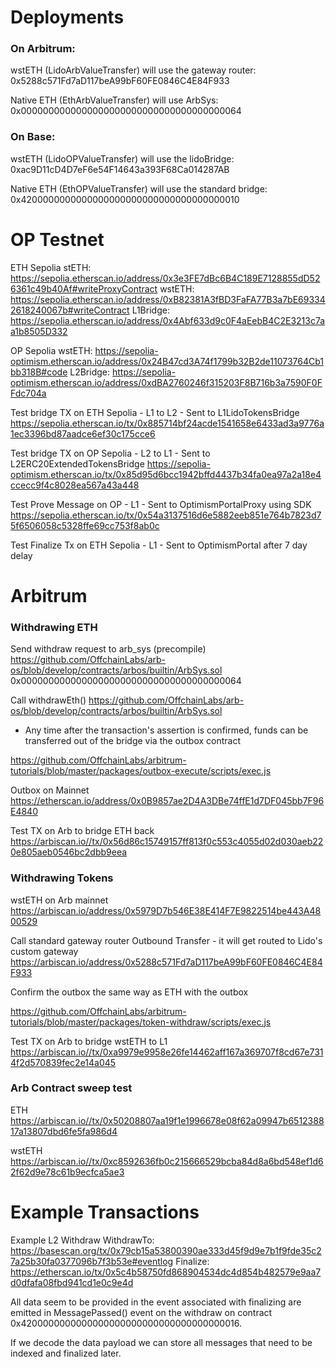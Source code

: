 # Deployments

### On Arbitrum:

wstETH (LidoArbValueTransfer) will use the gateway router: 0x5288c571Fd7aD117beA99bF60FE0846C4E84F933

Native ETH (EthArbValueTransfer) will use ArbSys: 0x0000000000000000000000000000000000000064

### On Base:

wstETH (LidoOPValueTransfer) will use the lidoBridge: 0xac9D11cD4D7eF6e54F14643a393F68Ca014287AB

Native ETH (EthOPValueTransfer) will use the standard bridge: 0x4200000000000000000000000000000000000010

# OP Testnet

ETH Sepolia
stETH: https://sepolia.etherscan.io/address/0x3e3FE7dBc6B4C189E7128855dD526361c49b40Af#writeProxyContract
wstETH: https://sepolia.etherscan.io/address/0xB82381A3fBD3FaFA77B3a7bE693342618240067b#writeContract
L1Bridge: https://sepolia.etherscan.io/address/0x4Abf633d9c0F4aEebB4C2E3213c7aa1b8505D332

OP Sepolia
wstETH: https://sepolia-optimism.etherscan.io/address/0x24B47cd3A74f1799b32B2de11073764Cb1bb318B#code
L2Bridge: https://sepolia-optimism.etherscan.io/address/0xdBA2760246f315203F8B716b3a7590F0FFdc704a

Test bridge TX on ETH Sepolia - L1 to L2 - Sent to L1LidoTokensBridge
https://sepolia.etherscan.io/tx/0x885714bf24acde1541658e6433ad3a9776a1ec3396bd87aadce6ef30c175cce6

Test bridge TX on OP Sepolia - L2 to L1 - Sent to L2ERC20ExtendedTokensBridge
https://sepolia-optimism.etherscan.io/tx/0x85d95d6bcc1942bffd4437b34fa0ea97a2a18e4ccecc9f4c8028ea567a43a448

Test Prove Message on OP - L1 - Sent to OptimismPortalProxy using SDK
https://sepolia.etherscan.io/tx/0x54a3137516d6e5882eeb851e764b7823d75f6506058c5328ffe69cc753f8ab0c

Test Finalize Tx on ETH Sepolia - L1 - Sent to OptimismPortal after 7 day delay


# Arbitrum

### Withdrawing ETH

Send withdraw request to arb_sys (precompile)
https://github.com/OffchainLabs/arb-os/blob/develop/contracts/arbos/builtin/ArbSys.sol
0x0000000000000000000000000000000000000064

Call withdrawEth()
https://github.com/OffchainLabs/arb-os/blob/develop/contracts/arbos/builtin/ArbSys.sol

   * Any time after the transaction's assertion is confirmed, funds can be transferred out of the bridge via the outbox contract

https://github.com/OffchainLabs/arbitrum-tutorials/blob/master/packages/outbox-execute/scripts/exec.js

Outbox on Mainnet
https://etherscan.io/address/0x0B9857ae2D4A3DBe74ffE1d7DF045bb7F96E4840

Test TX on Arb to bridge ETH back
https://arbiscan.io//tx/0x56d86c15749157ff813f0c553c4055d02d030aeb220e805aeb0546bc2dbb9eea

### Withdrawing Tokens

wstETH on Arb mainnet
https://arbiscan.io/address/0x5979D7b546E38E414F7E9822514be443A4800529

Call standard gateway router Outbound Transfer - it will get routed to Lido's custom gateway
https://arbiscan.io/address/0x5288c571Fd7aD117beA99bF60FE0846C4E84F933

Confirm the outbox the same way as ETH with the outbox

https://github.com/OffchainLabs/arbitrum-tutorials/blob/master/packages/token-withdraw/scripts/exec.js

Test TX on Arb to bridge wstETH to L1
https://arbiscan.io//tx/0xa9979e9958e26fe14462aff167a369707f8cd67e7314f2d570839fec2e14a045


### Arb Contract sweep test
ETH
https://arbiscan.io//tx/0x50208807aa19f1e1996678e08f62a09947b651238817a13807dbd6fe5fa986d4

wstETH
https://arbiscan.io//tx/0xc8592636fb0c215666529bcba84d8a6bd548ef1d62f62d9e78c61b9ecfca5ae3


# Example Transactions

Example L2 Withdraw
WithdrawTo: https://basescan.org/tx/0x79cb15a53800390ae333d45f9d9e7b1f9fde35c27a25b30fa0377096b7f3b53e#eventlog
Finalize: https://etherscan.io/tx/0x5c4b58750fd868904534dc4d854b482579e9aa7d0dfafa08fbd941cd1e0c9e4d

All data seem to be provided in the event associated with finalizing are emitted in MessagePassed() event on the withdraw on contract 0x4200000000000000000000000000000000000016.

If we decode the data payload we can store all messages that need to be indexed and finalized later.

